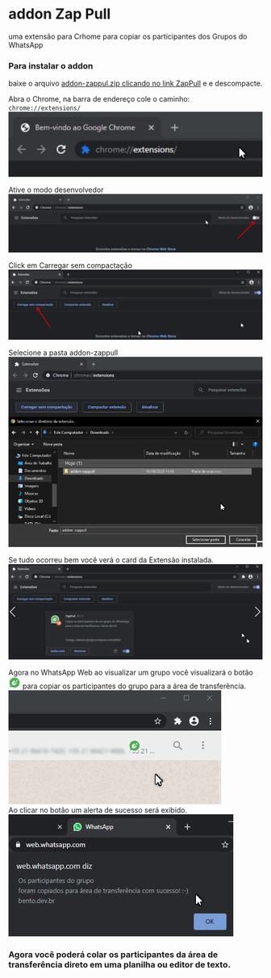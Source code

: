 # addon Zap Pull
uma extensão para Crhome para copiar os participantes dos Grupos do WhatsApp
### Para instalar o addon

baixe o arquivo [addon-zappul.zip clicando no link ZapPull](https://github.com/izidorio/addon-zappull/releases/download/0.1.1/addon-zapppull.zip)
e e descompacte.

Abra o Chrome, na barra de endereço cole o caminho: `chrome://extensions/`<br>
![](./assets/01.png)<br>

Ative o modo desenvolvedor<br>
![](./assets/02.png)<br>

Click em Carregar sem compactação<br>
![](./assets/03.png)<br>

Selecione a pasta addon-zappull
![](./assets/04.1.png)<br>

Se tudo ocorreu bem você verá o card da Extensão instalada.
![](./assets/04.png)<br>

Agora no WhatsApp Web ao visualizar um grupo você visualizará o botão ![](./icon24.png) para copiar os participantes do grupo para a área de transferência.<br>
![](./assets/05.png)<br>
Ao clicar no botão um alerta de sucesso será exibido.<br>
![](./assets/06.png)<br>

### Agora você poderá colar os participantes da área de transferência direto em uma planilha ou editor de texto.